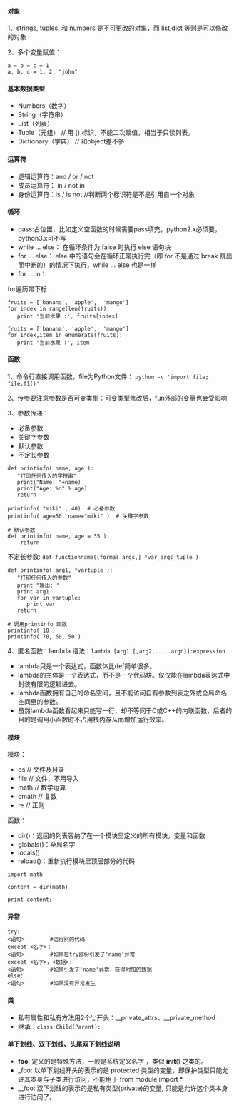 #### 对象
1、strings, tuples, 和 numbers 是不可更改的对象，而 list,dict 等则是可以修改的对象



2、多个变量赋值：
```
a = b = c = 1
a, b, c = 1, 2, "john"
```

#### 基本数据类型
* Numbers（数字）
* String（字符串）
* List（列表）
* Tuple（元组） // 用 () 标识，不能二次赋值，相当于只读列表。
* Dictionary（字典） // 和object差不多

#### 运算符
* 逻辑运算符：and / or / not
* 成员运算符： in / not in
* 身份运算符：is / is not  //判断两个标识符是不是引用自一个对象


#### 循环
* pass:占位置，比如定义空函数的时候需要pass填充，python2.x必须要，python3.x可不写
* while … else： 在循环条件为 false 时执行 else 语句块
* for … else： else 中的语句会在循环正常执行完（即 for 不是通过 break 跳出而中断的）的情况下执行，while … else 也是一样
* for … in：

for遍历带下标
```
fruits = ['banana', 'apple',  'mango']
for index in range(len(fruits)):
   print '当前水果 :', fruits[index]
```
```
fruits = ['banana', 'apple',  'mango']
for index,item in enumerate(fruits):
   print '当前水果 :', item
```

#### 函数
1、命令行直接调用函数，file为Python文件： `python -c 'import file; file.f1()'`
 
2、传参要注意参数是否可变类型：可变类型修改后，fun外部的变量也会受影响

3、参数传递：
* 必备参数
* 关键字参数
* 默认参数
* 不定长参数
```
def printinfo( name, age ):
   "打印任何传入的字符串"
   print("Name: "+name)
   print("Age: %d" % age)
   return

printinfo( "miki" , 40)  # 必备参数
printinfo( age=50, name="miki" )  # 关键字参数

# 默认参数
def printinfo( name, age = 35 ):
    return
```
不定长参数: `def functionname([formal_args,] *var_args_tuple )`
```
def printinfo( arg1, *vartuple ):
   "打印任何传入的参数"
   print "输出: "
   print arg1
   for var in vartuple:
      print var
   return
 
# 调用printinfo 函数
printinfo( 10 )
printinfo( 70, 60, 50 )
```

4、匿名函数：lambda 
语法：`lambda [arg1 [,arg2,.....argn]]:expression`

* lambda只是一个表达式，函数体比def简单很多。
* lambda的主体是一个表达式，而不是一个代码块。仅仅能在lambda表达式中封装有限的逻辑进去。
* lambda函数拥有自己的命名空间，且不能访问自有参数列表之外或全局命名空间里的参数。
* 虽然lambda函数看起来只能写一行，却不等同于C或C++的内联函数，后者的目的是调用小函数时不占用栈内存从而增加运行效率。

#### 模块
模块：
* os // 文件及目录
* file // 文件，不用导入
* math // 数学运算
* cmath // 复数
* re // 正则

函数：
* dir()：返回的列表容纳了在一个模块里定义的所有模块，变量和函数
* globals()：全局名字
* locals()
* reload()：重新执行模块里顶层部分的代码
```
import math

content = dir(math)

print content;
```

#### 异常
```
try:
<语句>        #运行别的代码
except <名字>：
<语句>        #如果在try部份引发了'name'异常
except <名字>，<数据>:
<语句>        #如果引发了'name'异常，获得附加的数据
else:
<语句>        #如果没有异常发生
```

#### 类
* 私有属性和私有方法用2个‘_’开头：__private_attrs、__private_method
* 继承：`class Child(Parent):`

#### 单下划线、双下划线、头尾双下划线说明
* __foo__: 定义的是特殊方法，一般是系统定义名字 ，类似 __init__() 之类的。
* _foo: 以单下划线开头的表示的是 protected 类型的变量，即保护类型只能允许其本身与子类进行访问，不能用于 from module import *
* __foo: 双下划线的表示的是私有类型(private)的变量, 只能是允许这个类本身进行访问了。
